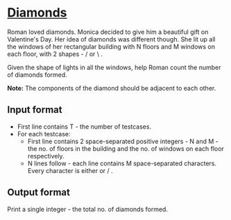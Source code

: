 # [Diamonds][link]

Roman loved diamonds. Monica decided to give him a beautiful gift on Valentine's Day. Her idea of diamonds was different though. She lit up all the windows of her rectangular building with N floors and M windows on each floor, with 2 shapes - / or \ .

Given the shape of lights in all the windows, help Roman count the number of diamonds formed.

**Note:** The components of the diamond should be adjacent to each other.

## Input format

- First line contains T - the number of testcases.
- For each testcase:
  - First line contains 2 space-separated positive integers - N and M - the no. of floors in the building and the no. of windows on each floor respectively.
  - N lines follow - each line contains M space-separated characters. Every character is either or / .

## Output format

Print a single integer - the total no. of diamonds formed.

[link]: https://www.hackerearth.com/practice/basic-programming/implementation/basics-of-implementation/practice-problems/algorithm/diamonds-4/
